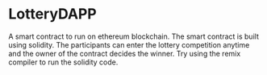 # LotteryDAPP
A smart contract to run on ethereum blockchain.
The smart contract is built using solidity. 
The participants can enter the lottery competition anytime and the owner of the contract decides the winner.
Try using the remix compiler to run the solidity code.

